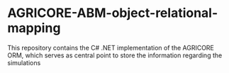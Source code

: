 # AGRICORE-ABM-object-relational-mapping

This repository contains the C# .NET implementation of the AGRICORE ORM, which serves as central point to store the information regarding the simulations
